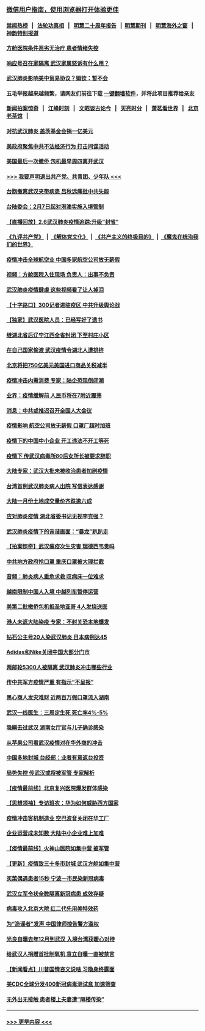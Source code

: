 ### [微信用户指南，使用浏览器打开体验更佳](https://github.com/gfw-breaker/banned-news1/blob/master/indexes/wechat-guide.md?t=0)
#### [禁闻热榜](热点新闻.md?t=0)  &nbsp;&nbsp;|&nbsp;&nbsp; [法轮功真相](https://github.com/gfw-breaker/truth/blob/master/README.md?t=0) &nbsp;&nbsp;|&nbsp;&nbsp; [明慧二十周年报告](https://github.com/gfw-breaker/mh-reports/blob/master/README.md?t=0) &nbsp;&nbsp;|&nbsp;&nbsp;[明慧期刊](https://github.com/gfw-breaker/mh-qikan) &nbsp;&nbsp;|&nbsp;&nbsp; [明慧海外之窗](https://github.com/gfw-breaker/mh-news/blob/master/README.md?t=0) &nbsp;&nbsp;|&nbsp;&nbsp; [神韵特别报道](https://github.com/gfw-breaker/mh-news/blob/master/shenyun.md?t=0)
#### [方舱医院条件恶劣无治疗 患者情绪失控](../pages/nsc413/n11848910.md?t=02070122) 
#### [响应号召在家隔离 武汉家属怒诉有什么用？](../pages/nsc413/n11849412.md?t=02070122) 
#### [武汉肺炎影响美中贸易协议？姆钦：暂不会](../pages/nsc413/n11849497.md?t=02070122) 
#### 五毛举报越来越频繁，请网友们前往下载 [一键翻墙软件](https://github.com/gfw-breaker/ssr-accounts)，并将此项目推荐给亲友
#### [新闻拍案惊奇](https://github.com/gfw-breaker/banned-news1/blob/master/pages/link4.md) &nbsp;&nbsp;|&nbsp;&nbsp; [江峰时刻](https://github.com/gfw-breaker/banned-news1/blob/master/pages/link4.md) &nbsp;&nbsp;|&nbsp;&nbsp; [文昭谈古论今](https://github.com/gfw-breaker/banned-news1/blob/master/pages/link4.md) &nbsp;&nbsp;|&nbsp;&nbsp; [天亮时分](https://github.com/gfw-breaker/banned-news1/blob/master/pages/link4.md) &nbsp;&nbsp;|&nbsp;&nbsp; [萧茗看世界](https://github.com/gfw-breaker/banned-news1/blob/master/pages/link4.md) &nbsp;&nbsp;|&nbsp;&nbsp; [北京老茶馆](https://github.com/gfw-breaker/banned-news1/blob/master/pages/link4.md) &nbsp;&nbsp;|&nbsp;&nbsp; 
#### [对抗武汉肺炎 盖茨基金会捐一亿美元](../pages/nsc413/n11848953.md?t=02070122) 
#### [美政府聚焦中共不法经济行为 打击间谍活动](../pages/nsc413/n11849322.md?t=02070122) 
#### [美国最后一次撤侨 包机最早周四离开武汉](../pages/nsc413/n11849395.md?t=02070122) 
#### [>>> 我要声明退出共产党、共青团、少年队 <<<](https://github.com/begood0513/goodnews/blob/master/quit/letter.md) 
#### [台胞撤离武汉夹带病患 吕秋远痛批中共失能](../pages/nsc413/n11849153.md?t=02070122) 
#### [台陆委会：2月7日起对港澳实施入境管制](../pages/nsc413/n11848681.md?t=02070122) 
#### [【直播回放】2.6武汉肺炎疫情追踪:升级“封省”](../pages/nsc413/n11848948.md?t=02070122) 
#### [《九评共产党》](https://github.com/begood0513/9ping.md/blob/master/README.md) &nbsp;|&nbsp; [《解体党文化》](../../../../jtdwh.md/blob/master/README.md)  &nbsp;|&nbsp; [《共产主义的终极目的》](../../../../gczydzjmd.md/blob/master/README.md) &nbsp;|&nbsp; [《魔鬼在统治我们的世界》](../../../../mgztzwmdsj.md/blob/master/README.md) 
#### [疫情冲击全球航空业 中国多家航空公司放无薪假](../pages/nsc413/n11849188.md?t=02070122) 
#### [视频：方舱医院入住现场 负责人：出事不负责](../pages/nsc413/n11845312.md?t=02070122) 
#### [武汉肺炎疫情肆虐 这些视频看了让人掉泪](../pages/nsc413/n11848904.md?t=02070122) 
#### [【十字路口】300记者进驻疫区 中共升级舆论战](../pages/nsc413/n11847578.md?t=02070122) 
#### [【独家】武汉医院人员：已经写好了遗书](../pages/nsc413/n11848942.md?t=02070122) 
#### [继湖北省后辽宁江西全省封闭 下至村庄小区](../pages/nsc413/n11848814.md?t=02070122) 
#### [在自己国家偷渡 武汉疫情令湖北人遭排挤](../pages/nsc413/n11848737.md?t=02070122) 
#### [北京将把750亿美元美国进口商品关税减半](../pages/nsc413/n11848896.md?t=02070122) 
#### [疫情冲击内需消费 专家：陆企恐现倒闭潮](../pages/nsc413/n11849265.md?t=02070122) 
#### [业界：疫情缓解前 人民币将在7附近震荡](../pages/nsc413/n11848445.md?t=02070122) 
#### [消息：中共或推迟召开全国人大会议](../pages/nsc413/n11848698.md?t=02070122) 
#### [疫情影响 航空公司放无薪假 口罩厂超时加班](../pages/nsc413/n11848173.md?t=02070122) 
#### [疫情下的中国中小企业 开工违法不开工等死](../pages/nsc413/n11848520.md?t=02070122) 
#### [疫情下 传武汉病毒所80后女所长被要求辞职](../pages/nsc413/n11842494.md?t=02070122) 
#### [大陆专家：武汉大批未被收治患者加剧疫情](../pages/nsc413/n11848163.md?t=02070122) 
#### [台湾首例武汉肺炎病人出院 写信表达感谢](../pages/nsc413/n11848408.md?t=02070122) 
#### [大陆一月份土地成交量价齐跌逾六成](../pages/nsc413/n11847770.md?t=02070122) 
#### [应对肺炎疫情 湖北省委书记无视李克强？](../pages/nsc413/n11848018.md?t=02070122) 
#### [武汉肺炎疫情下的诙谐画面：“暴龙”趴趴走](../pages/nsc413/n11848057.md?t=02070122) 
#### [【拍案惊奇】武汉瘟疫次生灾害 瑞德西韦贵吗](../pages/nsc413/n11847587.md?t=02070122) 
#### [中共地方政府抢口罩 重庆口罩被大理拦截](../pages/nsc413/n11848150.md?t=02070122) 
#### [音频：肺炎病人垂危求救 叹病床一位难求](../pages/nsc413/n11847883.md?t=02070122) 
#### [越南限制中国人入境 中越列车暂停运营](../pages/nsc413/n11847844.md?t=02070122) 
#### [美第二批撤侨包机抵圣地亚哥 4人发烧送医](../pages/nsc413/n11847923.md?t=02070122) 
#### [港人未返大陆染疫 专家：不封关恐本地爆发](../pages/nsc413/n11848021.md?t=02070122) 
#### [钻石公主号20人染武汉肺炎 日本病例达45](../pages/nsc413/n11847823.md?t=02070122) 
#### [Adidas和Nike关闭中国大部分门市](../pages/nsc413/n11847720.md?t=02070122) 
#### [两邮轮5300人被隔离 武汉肺炎冲击哪些行业](../pages/nsc413/n11847456.md?t=02070122) 
#### [传中共军方疫情严重 有指示“不呈报”](../pages/nsc413/n11847828.md?t=02070122) 
#### [黑心商人发灾难财 近两百万假口罩流入湖南](../pages/nsc413/n11847794.md?t=02070122) 
#### [武汉一线医生：三周定生死 死亡率4%-5%](../pages/nsc413/n11847780.md?t=02070122) 
#### [隐瞒去过武汉 湖南女厅官与儿子确诊感染](../pages/nsc413/n11847669.md?t=02070122) 
#### [从苹果公司看武汉疫情对在华外商的冲击](../pages/nsc413/n11847586.md?t=02070122) 
#### [中国多地封城 台经部：业者有意返台投资](../pages/nsc413/n11847732.md?t=02070122) 
#### [局势失控 传武汉或将被军管 专家解析](../pages/nsc413/n11847458.md?t=02070122) 
#### [【疫情最前线】北京复兴医院爆发群体感染](../pages/nsc413/n11847626.md?t=02070122) 
#### [【思想领袖】专访班农：华为如何威胁西方国家](../pages/nsc413/n11847306.md?t=02070122) 
#### [疫情冲击客机制造业 空巴波音关闭在华工厂](../pages/nsc413/n11847550.md?t=02070122) 
#### [企业运营成未知数 大陆中小企业难上加难](../pages/nsc413/n11847477.md?t=02070122) 
#### [【疫情最前线】火神山医院如集中营 被军管](../pages/nsc413/n11847524.md?t=02070122) 
#### [【更新】疫情致三十多市封城 武汉方舱如集中营](../pages/nsc413/n11801312.md?t=02070122) 
#### [买菜偶遇患者15秒 宁波一市民染新冠病毒](../pages/nsc413/n11847294.md?t=02070122) 
#### [武汉立军令状全数隔离新冠病患 成效存疑](../pages/nsc413/n11847328.md?t=02070122) 
#### [病毒攻入北京大院 红二代先用美特效药](../pages/nsc413/n11847427.md?t=02070122) 
#### [为“造谣者”发声 中国律师控告警方滥权](../pages/nsc413/n11847326.md?t=02070122) 
#### [光良自曝去年12月到武汉 入境台湾获暖心对待](../pages/nsc413/n11847243.md?t=02070122) 
#### [给武汉人捐赠首批制氧机 袁立自曝一直被禁言](../pages/nsc413/n11846974.md?t=02070122) 
#### [【新闻看点】川普国情咨文说啥 习隐身终露面](../pages/nsc413/n11847016.md?t=02070122) 
#### [美CDC全球分发400新冠病毒测试盒 加速筛查](../pages/nsc413/n11847260.md?t=02070122) 
#### [无外出无接触 患者楼上夫妻遭“隔楼传染”](../pages/nsc413/n11847233.md?t=02070122) 

----
#### [ >>> 更早内容 <<< ](../indexes/nsc413-earlier.md)
